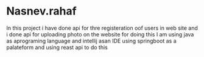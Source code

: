 # Nasnev.rahaf
 In this project i have done api for thre registeration oof users in web site
 and i done  api for uploading photo on the website
 for doing this I am using java as aprograming language and intellij asan IDE
 using springboot as a palateform  and using reast api to do this
